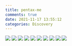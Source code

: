 ```yaml
---
title: pentax-me
comments: true
date: 2021-11-17 13:55:12
categories: Discovery
---
```

![](https://cdn.jsdelivr.net/gh/gaoryrt/f/202111171200545.JPG)
![](https://cdn.jsdelivr.net/gh/gaoryrt/f/202111171200544.JPG)
![](https://cdn.jsdelivr.net/gh/gaoryrt/f/202111171200543.JPG)
![](https://cdn.jsdelivr.net/gh/gaoryrt/f/202111171200542.JPG)
![](https://cdn.jsdelivr.net/gh/gaoryrt/f/202111171200541.JPG)
![](https://cdn.jsdelivr.net/gh/gaoryrt/f/202111171200540.JPG)
![](https://cdn.jsdelivr.net/gh/gaoryrt/f/202111171200539.JPG)
![](https://cdn.jsdelivr.net/gh/gaoryrt/f/202111171200538.JPG)
![](https://cdn.jsdelivr.net/gh/gaoryrt/f/202111171200536.JPG)
![](https://cdn.jsdelivr.net/gh/gaoryrt/f/202111171200535.jpg)
